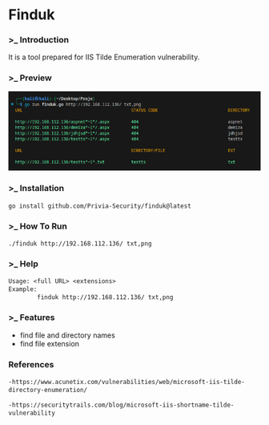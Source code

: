 # Finduk

### >_ Introduction
It is a tool prepared for IIS Tilde Enumeration vulnerability.

### >_ Preview
![finduk_preview](img/finduk_preview.png)

### >_ Installation
```
go install github.com/Privia-Security/finduk@latest
```

### >_ How To Run
```
./finduk http://192.168.112.136/ txt,png
```

### >_ Help
```
Usage: <full URL> <extensions>
Example:
        finduk http://192.168.112.136/ txt,png
```

### >_ Features
- find file and directory names
- find file extension

### References
```
-https://www.acunetix.com/vulnerabilities/web/microsoft-iis-tilde-directory-enumeration/
```
```
-https://securitytrails.com/blog/microsoft-iis-shortname-tilde-vulnerability
```
